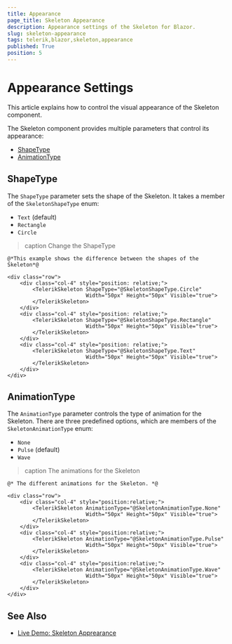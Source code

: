 ```yaml
---
title: Appearance
page_title: Skeleton Appearance
description: Appearance settings of the Skeleton for Blazor.
slug: skeleton-appearance
tags: telerik,blazor,skeleton,appearance
published: True
position: 5
---
```


# Appearance Settings

This article explains how to control the visual appearance of the Skeleton component.

The Skeleton component provides multiple parameters that control its appearance:

* [ShapeType](#shapetype)
* [AnimationType](#animationtype)


## ShapeType

The `ShapeType` parameter sets the shape of the Skeleton. It takes a member of the `SkeletonShapeType` enum:

* `Text` (default)
* `Rectangle`
* `Circle`

>caption Change the ShapeType

````CSHTML
@*This example shows the difference between the shapes of the Skeleton*@

<div class="row">
    <div class="col-4" style="position: relative;">
        <TelerikSkeleton ShapeType="@SkeletonShapeType.Circle"
                         Width="50px" Height="50px" Visible="true">
        </TelerikSkeleton>
    </div>
    <div class="col-4" style="position: relative;">
        <TelerikSkeleton ShapeType="@SkeletonShapeType.Rectangle"
                         Width="50px" Height="50px" Visible="true">
        </TelerikSkeleton>
    </div>
    <div class="col-4" style="position: relative;">
        <TelerikSkeleton ShapeType="@SkeletonShapeType.Text"
                         Width="50px" Height="50px" Visible="true">
        </TelerikSkeleton>
    </div>
</div>
````

## AnimationType

The `AnimationType` parameter controls the type of animation for the Skeleton. There are three predefined options, which are members of the `SkeletonAnimationType` enum:

* `None`
* `Pulse` (default)
* `Wave`

>caption The animations for the Skeleton

````CSHTML
@* The different animations for the Skeleton. *@

<div class="row">
    <div class="col-4" style="position:relative;">
        <TelerikSkeleton AnimationType="@SkeletonAnimationType.None"
                         Width="50px" Height="50px" Visible="true">
        </TelerikSkeleton>
    </div>
    <div class="col-4" style="position:relative;">
        <TelerikSkeleton AnimationType="@SkeletonAnimationType.Pulse"
                         Width="50px" Height="50px" Visible="true">
        </TelerikSkeleton>
    </div>
    <div class="col-4" style="position:relative;">
        <TelerikSkeleton AnimationType="@SkeletonAnimationType.Wave"
                         Width="50px" Height="50px" Visible="true">
        </TelerikSkeleton>
    </div>
</div>
````


## See Also

* [Live Demo: Skeleton Apprearance](https://demos.telerik.com/blazor-ui/skeleton/appearance)

